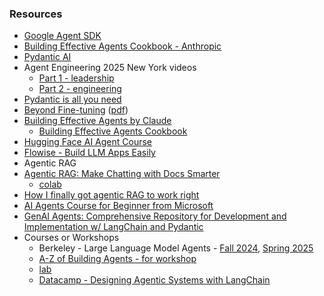 


### Resources
* [Google Agent SDK](https://github.com/google/adk-python?tab=readme-ov-file)
* [Building Effective Agents Cookbook - Anthropic](https://github.com/anthropics/anthropic-cookbook/tree/main/patterns/agents)
* [Pydantic AI](https://ai.pydantic.dev)
* Agent Engineering 2025 New York videos
  *  [Part 1 - leadership](https://www.youtube.com/watch?v=L89GzWEILkM)
  *  [Part 2 - engineering](https://www.youtube.com/watch?v=D7BzTxVVMuw)
* [Pydantic is all you need](https://www.youtube.com/watch?v=yj-wSRJwrrc)
* [Beyond Fine-tuning](https://www.youtube.com/watch?v=oUrVqexBGBs) ([pdf](https://go.superwise.ai/hubfs/PDF%20assets/Beyond%20Fine-Tuning_%20LLM%20Optimization%20Webinar.pdf))
* [Building Effective Agents by Claude](https://www.anthropic.com/engineering/building-effective-agents)
  * [Building Effective Agents Cookbook](https://github.com/anthropics/anthropic-cookbook/tree/main/patterns/agents)
* [Hugging Face AI Agent Course](https://huggingface.co/learn/agents-course/en/unit0/introduction)
* [Flowise - Build LLM Apps Easily](https://github.com/FlowiseAI/Flowise)
* Agentic RAG
 * [Agentic RAG: Make Chatting with Docs Smarter](https://www.youtube.com/watch?v=QQAkXHRJcZg&list=PLVEEucA9MYhOu89CX8H3MBZqayTbcCTMr&index=32&t=391s)
   *  [colab](https://colab.research.google.com/drive/1-cTexfgPITZ6jkSLHsP7uObdfE1rfDxu?usp=sharing)
 * [How I finally got agentic RAG to work right](https://vectorize.io/how-i-finally-got-agentic-rag-to-work-right/)
 * [AI Agents Course for Beginner from Microsoft](https://github.com/microsoft/ai-agents-for-beginners)
* [GenAI Agents: Comprehensive Repository for Development and Implementation w/ LangChain and Pydantic](https://github.com/NirDiamant/GenAI_Agents)
* Courses or Workshops
  * Berkeley - Large Language Model Agents - [Fall 2024](https://llmagents-learning.org/f24), [Spring 2025](https://llmagents-learning.org/sp25)
  * [A-Z of Building Agents - for workshop](https://docs.google.com/presentation/d/e/2PACX-1vS_7MPYlpNeM3zyF4wulgOm5W3YoFfyGGckwm_P6tWmlkzEhtHpMnUMB3lVlkoMuPozBCGMtWmxfC8y/pub?slide=id.g2e5fecdb4ef_0_0)
  * [lab](https://mongodb-developer.github.io/ai-agents-lab/)
  * [Datacamp - Designing Agentic Systems with LangChain](https://campus.datacamp.com/courses/designing-agentic-systems-with-langchain/building-chatbots-with-langgraph?ex=1)
